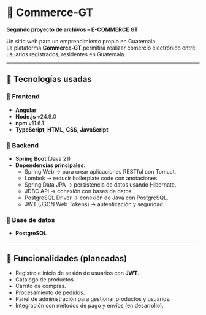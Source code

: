 # 🛒 Commerce-GT

**Segundo proyecto de archivos – E-COMMERCE GT**  

Un sitio web para un emprendimiento propio en Guatemala.  
La plataforma **Commerce-GT** permitirá realizar comercio electrónico entre usuarios registrados, residentes en Guatemala.  

---

## 🚀 Tecnologías usadas

### 🔹 Frontend
- **Angular**
- **Node.js** v24.9.0  
- **npm** v11.6.1  
- **TypeScript**, **HTML**, **CSS**, **JavaScript**

### 🔹 Backend
- **Spring Boot** (Java 21)
- **Dependencias principales**:
  - Spring Web → para crear aplicaciones RESTful con Tomcat.
  - Lombok → reducir boilerplate code con anotaciones.
  - Spring Data JPA → persistencia de datos usando Hibernate.
  - JDBC API → conexión con bases de datos.
  - PostgreSQL Driver → conexión de Java con PostgreSQL.
  - JWT (JSON Web Tokens) → autenticación y seguridad.

### 🔹 Base de datos
- **PostgreSQL**

---

## 📌 Funcionalidades (planeadas)
- Registro e inicio de sesión de usuarios con **JWT**.
- Catálogo de productos.
- Carrito de compras.
- Procesamiento de pedidos.
- Panel de administración para gestionar productos y usuarios.
- Integración con métodos de pago y envíos (en desarrollo).
